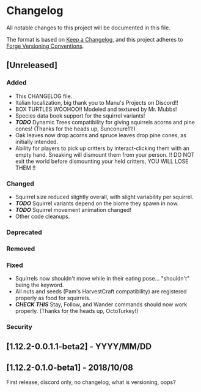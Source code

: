 # Changelog
All notable changes to this project will be documented in this file.

The format is based on 
[Keep a Changelog](https://keepachangelog.com/en/1.0.0/),
and this project adheres to 
[Forge Versioning Conventions](https://mcforge.readthedocs.io/en/latest/conventions/versioning/).

## [Unreleased]
### Added
- This CHANGELOG file.
- Italian localization, big thank you to Manu's Projects on Discord!!
- BOX TURTLES WOOHOO!! Modeled and textured by Mr. Mubbs!
- Species data book support for the squirrel variants!
- ***TODO*** Dynamic Trees compatibility for giving squirrels acorns and pine cones! (Thanks for the heads up, Sunconure11!)
- Oak leaves now drop acorns and spruce leaves drop pine cones, as initially intended.
- Ability for players to pick up critters by interact-clicking them with an empty hand.
Sneaking will dismount them from your person.
!! DO NOT exit the world before dismounting your held critters, YOU WILL LOSE THEM !!
### Changed
- Squirrel size reduced slightly overall, with slight variability per squirrel.
- ***TODO*** Squirrel variants depend on the biome they spawn in now.
- ***TODO*** Squirrel movement animation changed!
- Other code cleanups.
### Deprecated
### Removed
### Fixed
- Squirrels now shouldn't move while in their eating pose... "shouldn't" being the keyword.
- All nuts and seeds (Pam's HarvestCraft compatibility) are registered properly as food for squirrels.
- ***CHECK THIS*** Stay, Follow, and Wander commands should now work properly. (Thanks for the heads up, OctoTurkey!)
### Security

## [1.12.2-0.0.1.1-beta2] - YYYY/MM/DD


## [1.12.2-0.1.0-beta1] - 2018/10/08
First release, discord only, no changelog, what is versioning, oops?